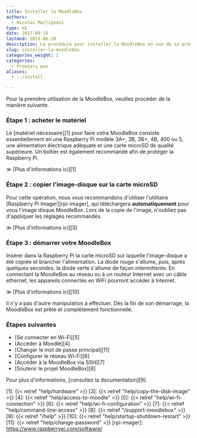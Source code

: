 ```yaml
---
title: Installer la MoodleBox
authors:
  - Nicolas Martignoni
type: kb
date: 2017-09-15
lastmod: 2025-06-28
description: La procédure pour installer la MoodleBox en vue de sa première utilisation est décrite ici
slug: installer-la-moodlebox
categories_weight: 1
categories:
  - Premiers pas
aliases:
  - ../install

---
```

Pour la première utilisation de la MoodleBox, veuillez procéder de la manière suivante.

### Étape 1 : acheter le matériel

Le [matériel nécessaire][1] pour faire votre MoodleBox consiste essentiellement en une Raspberry Pi modèle 3A+, 3B, 3B+, 4B, 400 ou 5, une alimentation électrique adéquate et une carte microSD de qualité supérieure. Un boîtier est également recommandé afin de protéger la Raspberry Pi.

&Gt; [Plus d'informations ici][1]

### Étape 2 : copier l'image-disque sur la carte microSD

Pour cette opération, nous vous recommandons d'utiliser l'utilitaire [Raspberry Pi Imager][rpi-imager], qui téléchargera __automatiquement__ pour vous l'image disque MoodleBox. Lors de la copie de l'image, n'oubliez pas d'appliquer les réglages recommandés.

&Gt; [Plus d'informations ici][3]

### Étape 3 : démarrer votre MoodleBox

Insérer dans la Raspberry Pi la carte microSD sur laquelle l'image-disque a été copiée et brancher l'alimentation. La diode rouge s'allume, puis, après quelques secondes, la diode verte s'allume de façon intermittente. En connectant la MoodleBox au réseau ou à un routeur Internet avec un câble ethernet, les appareils connectés en WiFi pourront accéder à Internet.

&Gt; [Plus d'informations ici][10]

Il n'y a pas d'autre manipulation à effectuer. Dès la fin de son démarrage, la MoodleBox est prête et complètement fonctionnelle.

### Étapes suivantes

  * [Se connecter en Wi-Fi][5]
  * [Accéder à Moodle][4]
  * [Changer le mot de passe principal][11]
  * [Configurer le réseau Wi-Fi][6]
  * [Accéder à la MoodleBox via SSH][7]
  * [Soutenir le projet MoodleBox][8]

Pour plus d'informations, [consultez la documentation][9].

 [1]: {{< relref "help/hardware" >}}
 [3]: {{< relref "help/copy-the-disk-image" >}}
 [4]: {{< relref "help/access-to-moodle" >}}
 [5]: {{< relref "help/wi-fi-connection" >}}
 [6]: {{< relref "help/wi-fi-configuration" >}}
 [7]: {{< relref "help/command-line-access" >}}
 [8]: {{< relref "/support-moodlebox" >}}
 [9]: {{< relref "/help" >}}
 [10]: {{< relref "help/startup-shutdown-restart" >}}
 [11]: {{< relref "help/change-password" >}}
 [rpi-imager]: https://www.raspberrypi.com/software/
